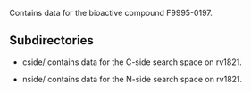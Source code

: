 Contains data for the bioactive compound F9995-0197.

## Subdirectories

- cside/ contains data for the C-side search space on rv1821.

- nside/ contains data for the N-side search space on rv1821.

